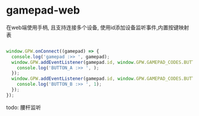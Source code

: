 # gamepad-web
在web端使用手柄, 且支持连接多个设备, 使用id添加设备监听事件,内置按键映射表

```javascript

window.GPW.onConnect((gamepad) => {
  console.log('gamepad :>> ', gamepad);
  window.GPW.addEventListener(gamepad.id, window.GPW.GAMEPAD_CODES.BUTTON_A, () => {
    console.log('BUTTON_A :>> ', );
  });
  window.GPW.addEventListener(gamepad.id, window.GPW.GAMEPAD_CODES.BUTTON_B, () => {
    console.log('BUTTON_B :>> ', 1);
  });
});

```

todo:
腰杆监听